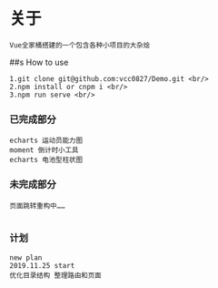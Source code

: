 # 关于

    Vue全家桶搭建的一个包含各种小项目的大杂烩

##s How to use

    1.git clone git@github.com:vcc0827/Demo.git <br/>
    2.npm install or cnpm i <br/>
    3.npm run serve <br/>

### 已完成部分

    echarts 运动员能力图
    moment 倒计时小工具
    echarts 电池型柱状图
### 未完成部分
    页面跳转重构中……
    
<img :src="./assets/graphical.png">

### 计划
    new plan 
    2019.11.25 start
    优化目录结构 整理路由和页面 
